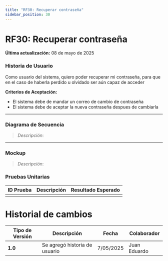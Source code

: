 ```yaml
---
title: "RF30: Recuperar contraseña"  
sidebar_position: 30
---
```


# RF30: Recuperar contraseña

**Última actualización:** 08 de mayo de 2025

### Historia de Usuario
Como usuario del sistema, quiero poder recuperar mi contraseña, para que en el caso de haberla perdido u olvidado ser aún capaz de acceder

  **Criterios de Aceptación:**
  - El sistema debe de mandar un correo de cambio de contraseña
  - El sistema debe de aceptar la nueva contraseña despues de cambiarla

---

### Diagrama de Secuencia

> *Descripción*: 

---

### Mockup

> *Descripción*:

### Pruebas Unitarias 

| ID Prueba  | Descripción                                               | Resultado Esperado  |
|------------|-----------------------------------------------------------|---------------------|
|            | 	                                                         |                     |

# Historial de cambios
| **Tipo de Versión** | **Descripción**                      | **Fecha** | **Colaborador**   |
| ------------------- | ------------------------------------ | --------- | ----------------- |
| **1.0**             | Se agregó historia de usuario        | 7/05/2025 | Juan Eduardo      |